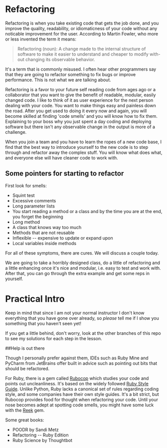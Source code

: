 # Refactoring

Refactoring is when you take existing code that gets the job done, and you improve the quality, readability, or idiomaticness of your code without any noticable improvement for the user. According to Martin Fowler, who more or less invented the term it means:

<blockquote>Refactoring (noun): A change made to the internal structure of software to make it easier to understand and cheaper to modify with-out changing its observable behavior.</blockquote>

It's a term that is commonly misused. I often hear other programmers say that they are going to refactor something to fix bugs or improve performance. This is not what we are talking about. 

Refactoring is a favor to your future self reading code from ages ago or a collaborator that you want to give the benefit of readable, modular, easily changed code. I like to think of it as user experience for the next person dealing with your code. You want to make things easy and painless down the road. After you get used to doing it every now and again, you will become skilled at finding 'code smells' and you will know how to fix them. Explaining to your boss why you just spent a day coding and deploying software but there isn't any observable change in the output is more of a challenge.

When you join a team and you have to learn the ropes of a new code base, I find that the best way to introduce yourself to the new code is to step through and refactor away the complex stuff. You will know what does what, and everyone else will have cleaner code to work with. 

## Some pointers for starting to refactor

First look for smells: 

- Squint test
- Excessive comments
- Long parameter lists
- You start reading a method or a class and by the time you are at the end, you forget the beginning
- Long method
- A class that knows way too much
- Methods that are not reusable
- Inflexible -- expensive to update or expand upon
- Local variables inside methods

For all of these symptoms, there are cures. We will discuss a couple today.

We are going to take a horribly designed class, do a little of refactoring and a little enhancing once it's nice and modular, i.e. easy to test and work with. After that, you can go through the extra example and get some reps in yourself. 

# Practical Intro


Keep in mind that since I am not your normal instructor I don't know everything that you have gone over already, so _please_ tell me if I show you something that you haven't seen yet! 

If you get a little behind, don't worry, look at the other branches of this repo to see my solutions for each step in the lesson.


##Help is out there

Though I personally prefer against them, IDEs such as Ruby Mine and PyCharm from JetBrains offer built in advice such as pointing out bits that should be refactored. 

For Ruby, there is a gem called [Rubocop](https://github.com/bbatsov/rubocop) which studies your code and points out uncleanliness. It's based on the widely followed [Ruby Style Guide](https://github.com/bbatsov/ruby-style-guide). Unlike Python, Ruby lacks a canonical set of rules regarding coding style, and some companies have their own style guides. It's a bit strict, but Rubocop provides food for thought when refactoring your code. Until your nose becomes adept at spotting code smells, you might have some luck with the [Reek](https://github.com/troessner/reek) gem.

Some great books:

* POODR by Sandi Metz
* Refactoring -- Ruby Edition
* Ruby Science by Thoughtbot